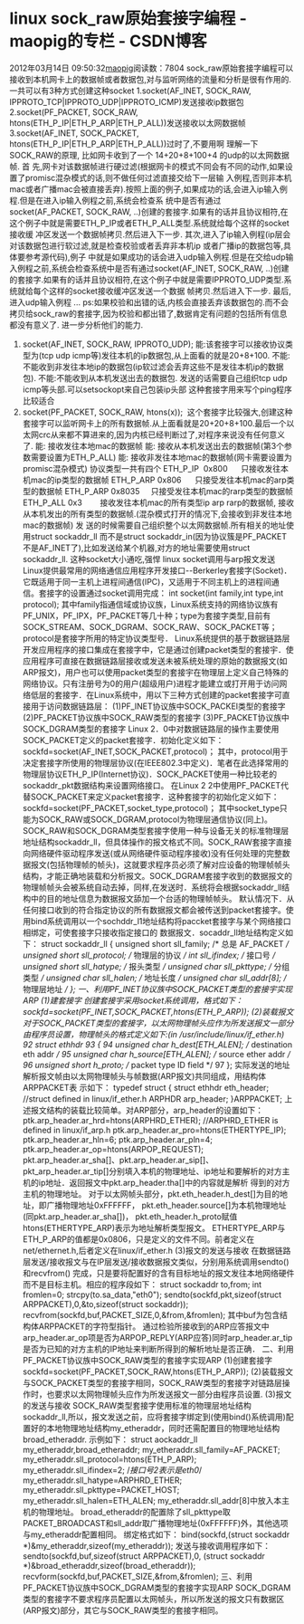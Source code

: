 # linux sock_raw原始套接字编程 - maopig的专栏 - CSDN博客
2012年03月14日 09:50:32[maopig](https://me.csdn.net/maopig)阅读数：7804
sock_raw原始套接字编程可以接收到本机网卡上的数据帧或者数据包,对与监听网络的流量和分析是很有作用的.一共可以有3种方式创建这种socket
1.socket(AF_INET, SOCK_RAW, IPPROTO_TCP|IPPROTO_UDP|IPPROTO_ICMP)发送接收ip数据包
2.socket(PF_PACKET, SOCK_RAW, htons(ETH_P_IP|ETH_P_ARP|ETH_P_ALL))发送接收以太网数据帧
3.socket(AF_INET, SOCK_PACKET, htons(ETH_P_IP|ETH_P_ARP|ETH_P_ALL))过时了,不要用啊
理解一下SOCK_RAW的原理, 比如网卡收到了一个 14+20+8+100+4 的udp的以太网数据帧.
首 先,网卡对该数据帧进行硬过滤(根据网卡的模式不同会有不同的动作,如果设置了promisc混杂模式的话,则不做任何过滤直接交给下一层输 入例程,否则非本机mac或者广播mac会被直接丢弃).按照上面的例子,如果成功的话,会进入ip输入例程.但是在进入ip输入例程之前,系统会检查系 统中是否有通过socket(AF_PACKET, SOCK_RAW, ..)创建的套接字.如果有的话并且协议相符,在这个例子中就是需要ETH_P_IP或者ETH_P_ALL类型.系统就给每个这样的socket接收缓 冲区发送一个数据帧拷贝.然后进入下一步.
其次,进入了ip输入例程(ip层会对该数据包进行软过滤,就是检查校验或者丢弃非本机ip 或者广播ip的数据包等,具体要参考源代码),例子 中就是如果成功的话会进入udp输入例程.但是在交给udp输入例程之前,系统会检查系统中是否有通过socket(AF_INET, SOCK_RAW, ..)创建的套接字.如果有的话并且协议相符,在这个例子中就是需要IPPROTO_UDP类型.系统就给每个这样的socket接收缓冲区发送一个数据 帧拷贝.然后进入下一步.
最后,进入udp输入例程 ...
ps:如果校验和出错的话,内核会直接丢弃该数据包的.而不会拷贝给sock_raw的套接字,因为校验和都出错了,数据肯定有问题的包括所有信息都没有意义了.
进一步分析他们的能力.
1. socket(AF_INET, SOCK_RAW, IPPROTO_UDP);
能:该套接字可以接收协议类型为(tcp udp icmp等)发往本机的ip数据包,从上面看的就是20+8+100.
不能:不能收到非发往本地ip的数据包(ip软过滤会丢弃这些不是发往本机ip的数据包).
不能:不能收到从本机发送出去的数据包.
发送的话需要自己组织tcp udp icmp等头部.可以setsockopt来自己包装ip头部
这种套接字用来写个ping程序比较适合
2. socket(PF_PACKET, SOCK_RAW, htons(x));  
这个套接字比较强大,创建这种套接字可以监听网卡上的所有数据帧.从上面看就是20+20+8+100.最后一个以太网crc从来都不算进来的,因为内核已经判断过了,对程序来说没有任何意义了.
能: 接收发往本地mac的数据帧
能: 接收从本机发送出去的数据帧(第3个参数需要设置为ETH_P_ALL)
能: 接收非发往本地mac的数据帧(网卡需要设置为promisc混杂模式)
协议类型一共有四个
ETH_P_IP  0x800      只接收发往本机mac的ip类型的数据帧
ETH_P_ARP 0x806      只接受发往本机mac的arp类型的数据帧
ETH_P_ARP 0x8035     只接受发往本机mac的rarp类型的数据帧
ETH_P_ALL 0x3        接收发往本机mac的所有类型ip arp rarp的数据帧, 接收从本机发出的所有类型的数据帧.(混杂模式打开的情况下,会接收到非发往本地mac的数据帧)
发 送的时候需要自己组织整个以太网数据帧.所有相关的地址使用struct sockaddr_ll 而不是struct sockaddr_in(因为协议簇是PF_PACKET不是AF_INET了),比如发送给某个机器,对方的地址需要使用struct sockaddr_ll.
这种socket大小通吃,强悍
linux socket调用与arp报文发送 
Linux提供最常用的网络通信应用程序开发接口--Berkerley套接字(Socket)．它既适用于同一主机上进程间通信(IPC)，又适用于不同主机上的进程间通信。套接字的设置通过socket调用完成：
int socket(int family,int type,int protocol);
其中family指通信域或协议族，Linux系统支持的网络协议族有PF_UNIX，PF_IPX，PF_PACKET等几十种；type为套接字类型,目前有SOCK_STREAM、SOCK_DGRAM、SOCK_RAW、SOCK_PACKET等；protocol是套接字所用的特定协议类型号．
Linux系统提供的基于数据链路层开发应用程序的接口集成在套接字中，它是通过创建packet类型的套接宇．使应用程序可直接在数据链路层接收或发送未被系统处理的原始的数据报文(如ARP报文)，用户也可以使用packet类型的套接宇在物理层上定义自己特殊的网络协议。只有注册号为0的用户(超级用户)进程才能建立或打开用于访问网络低层的套接字．在Linux系统中，用以下三种方式创建的packet套接字可直接用于访问数据链路层：
(1)PF_INET协议族中SOCK_PACKEI类型的套接字
(2)PF_PACKET协议族中SOCK_RAW类型的套接字
(3)PF_PACKET协议族中SOCK_DGRAM类型的套接字
Linux 2．0中对数据链路层的操作主要使用SOCK_PACKET定义的packet套接字．初始化定义如下：
sockfd=socket(AF_INET,SOCK_PACKET,protocol)；
其中，protocol用于决定套接字所使用的物理层协议(在IEEE802.3中定义)．笔者在此选择常用的物理层协议ETH_P_IP(Internet协议)．SOCK_PACKET使用一种比较老的sockaddr_pkt数据结构来设置网络接口。
在Linux 2 2中使用PF_PACKET代替SOCK_PACKET来定义packet套接字．这种套接字的初始化定义如下：
sockfd=socket(PF_PACKET,socket_type,protocol)；
其中socket_type只能为SOCK_RAW或SOCK_DGRAM,protocol为物理层通信协议(同上)。SOCK_RAW和SOCK_DGRAM类型套接字使用一种与设备无关的标准物理层地址结构sockaddr_ll，但具体操作的报文格式不同。SOCK_RAW套接字直接向网络硬件驱动程序发送(或从网络硬件驱动程序接收)没有任何处理的完整数据报文(包括物理帧的帧头)，这就要求程序员必须了解对应设备的物理帧帧头结构，才能正确地装载和分析报文。SOCK_DGRAM套接字收到的数据报文的物理帧帧头会被系统自动去掉，同样,在发送时．系统将会根据sockaddr_ll结构中的目的地址信息为数据报文舔加一个台适的物理帧帧头。
默认情况下．从任何接口收到的符合指定协议的所有数据报文都会被传送到packet套接字。使用bind系统调用以一个sochddr_l1地址结构将paccket套接字与某个网络接口相绑定，可使套接字只接收指定接口的
数据报文．socaddr_ll地址结构定义如下：
struct sockaddr_ll
{
unsigned short sll_family; /* 总是 AF_PACKET */
unsigned short sll_protocol; /* 物理层的协议 */
int sll_ifindex; /* 接口号 */
unsigned short sll_hatype; /* 报头类型 */
unsigned char sll_pkttype; /* 分组类型 */
unsigned char sll_halen; /* 地址长度 */
unsigned char sll_addr[8]; /* 物理层地址 */
};
一、利用PF_lNET协议族中SOCK_PACKET类型的套接宇实现ARP
(1)建套接字
创建套接宇采用socket系统调用，格式如下：
sockfd=socket(PF_INET,SOCK_PACKET,htons(ETH_P_ARP));
(2)装载报文
对于SOCK_PACKET类型的套接字，以太网物理帧头应作为所发送报文一部分由程序员设置，物理帧头的格式定义如下:(in /usr/include/linux/if_ether.h)
92 struct ethhdr
93 {
94 unsigned char h_dest[ETH_ALEN]; /* destination eth addr */
95 unsigned char h_source[ETH_ALEN]; /* source ether addr */
96 unsigned short h_proto; /* packet type ID field */
97 };
实际发送的地址解析报文帧由以太网物理帧头与帧数据(ARP报文)共同组成，用结构体ARPPACKET表
示如下：
typedef struct {
struct ethhdr eth_header; //struct defined in linux/if_ether.h
ARPHDR arp_header;
}ARPPACKET;
上述报文结构的装载比较简单。对ARP部分，arp_header的设置如下：
ptk.arp_header.ar_hrd=htons(ARPHRD_ETHER); //ARPHRD_ETHER is defined in linux/if_arp.h
ptk.arp_header.ar_pro=htons(ETHERTYPE_IP);
ptk.arp_header.ar_hln=6;
ptk.arp_header.ar_pln=4;
ptk.arp_header.ar_op=htons(ARPOP_REQUEST);
pkt.arp_header.ar_sha[]、pkt.arp_header.ar_sip[]、pkt_arp_header.ar_tip[]分别填入本机的物理地址、ip地址和要解析的对方主机的ip地址．返回报文中pkt.arp_header.tha[]中的内容就是解析
得到的对方主机的物理地址。
对于以太网帧头部分，pkt.eth_header.h_dest[]为目的地址，即广播物理地址0xFFFFFF， pkt.eth_header.source[]为本机物理地址(同pkt.arp_header.ar_sha[])，
pkt.eth_header.h_proto赋值htons(ETHERTYPE_ARP)表示为地址解析类型报文。
ETHERTYPE_ARP与ETH_P_ARP的值都是0x0806，只是定义的文件不同。前者定义在net/ethernet.h,后者定义在linux/if_ether.h
(3)报文的发送与接收
在数据链路层发送/接收报文与在IP层发送/接收数据报文类似，分别用系统调用sendto()和recvfrom()
完成，只是要将配置好的含有目标地址的报文发往本地网络硬件而不是目标主机。相应的程序段如下：
struct sockaddr to,from;
int fromlen=0;
strcpy(to.sa_data,"eth0");
sendto(sockfd,pkt,sizeof(struct ARPPACKET),0,&to,sizeof(struct sockaddr));
recvfrom(sockfd,buf,PACKET_SIZE,0,&from,&fromlen);
其中buf为包含结构体ARPPACKET的字符型指针。
通过检验所接收到的ARP应答报文中arp_header.ar_op项是否为ARPOP_REPLY(ARP应答)同时arp_header.ar_tip是否为已知的对方主机的IP地址来判断所得到的解析地址是否正确．
二、利用PF_PACKET协议族中SOCK_RAW类型的套接字实现ARP
(1)创建套接字
sockfd=socket(PF_PACKET,SOCK_RAW,htons(ETH_P_ARP));
(2)装载报文
与SOCK_PACKET类型的套接字相同，SOCK_RAW类型的套接字对链路层操作时，也要求以太网物理帧头应作为所发送报文一部分由程序员设置.
(3)报文的发送与接收
SOCK_RAW类型套接字使用标准的物理层地址结构sockaddr_ll,所以，报文发送之前，应将套接字绑定到(使用bind()系统调用)配置好的本地物理地址结构my_etheraddr，同时还需配置目的物理地址结构broad_etheraddr.
示例如下：
struct aockaddr_ll my_etheraddr,broad_etheraddr;
my_etheraddr.sll_family=AF_PACKET;
my_etheraddr.sll_protocol=htons(ETH_P_ARP);
my_etheraddr.sll_ifindex=2; /*接口号2表示是eth0*/
my_etheraddr.sll_hatype=ARPHRD_ETHER;
my_etheraddr.sll_pkttype=PACKET_HOST;
my_etheraddr.sll_halen=ETH_ALEN;
my_etheraddr.sll_addr[8]中放入本主机的物理地址。
broad_etheraddr的配置除了sll_pkttype取PACKET_BROADCAST和sll_addr取广播物理地址(0xFFFFFF)外，其他选项与my_etheraddr配置相同。
绑定格式如下：
bind(sockfd,(struct sockaddr *)&my_etheraddr,sizeof(my_etheraddr));
发送与接收调用程序如下：
sendto(sockfd,buf,sizeof(struct ARPPACKET),0,
(struct sockaddr *)&broad_etheraddr,sizeof(broad_etheraddr));
recvform(sockfd,buf,PACKET_SIZE,&from,&fromlen);
三、利用PF_PACKET协议族中SOCK_DGRAM类型的套接字实现ARP
SOCK_DGRAM类型的套接字不要求程序员配置以太网帧头，所以所发送的报文只有数据区(ARP报文)部分，其它与SOCK_RAW类型的套接字相同。 
